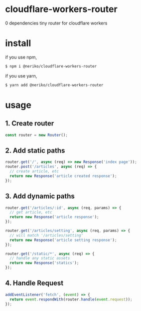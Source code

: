 # cloudflare-workers-router

0 dependencies tiny router for cloudflare workers

# install

if you use npm,

```sh
$ npm i @neriko/cloudflare-workers-router
```

if you use yarn,

```sh
$ yarn add @neriko/cloudflare-workers-router
```

# usage

## 1. Create router

```ts
const router = new Router();
```

## 2. Add static paths

```ts
router.get('/', async (req) => new Response('index page'));
router.post('/articles', async (req) => {
  // create article, etc
  return new Response('article created response');
});
```

## 3. Add dynamic paths

```ts
router.get('/articles/:id', async (req, params) => {
  // get article, etc
  return new Response('article response');
});

router.get('/articles/setting', async (req, params) => {
  // will match '/articles/setting'
  return new Response('article setting response');
});

router.get('/static/*', async (req) => {
  // handle any static assets
  return new Response('statics');
});
```

## 4. Handle Request

```ts
addEventListener('fetch', (event) => {
  return event.respondWith(router.handle(event.request));
});
```
